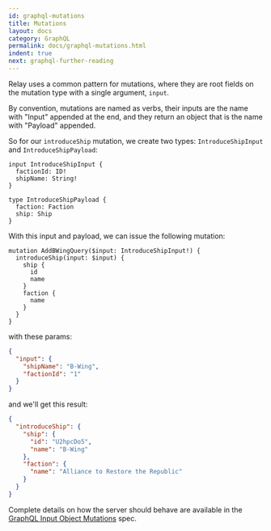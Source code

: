 ```yaml
---
id: graphql-mutations
title: Mutations
layout: docs
category: GraphQL
permalink: docs/graphql-mutations.html
indent: true
next: graphql-further-reading
---
```


Relay uses a common pattern for mutations, where they are root fields on the
mutation type with a single argument, `input`.

By convention, mutations are named as verbs, their inputs are the name with
"Input" appended at the end, and they return an object that is the name with
"Payload" appended.

So for our `introduceShip` mutation, we create two types: `IntroduceShipInput`
and `IntroduceShipPayload`:

```
input IntroduceShipInput {
  factionId: ID!
  shipName: String!
}

type IntroduceShipPayload {
  faction: Faction
  ship: Ship
}
```

With this input and payload, we can issue the following mutation:

```
mutation AddBWingQuery($input: IntroduceShipInput!) {
  introduceShip(input: $input) {
    ship {
      id
      name
    }
    faction {
      name
    }
  }
}
```

with these params:

```json
{
  "input": {
    "shipName": "B-Wing",
    "factionId": "1"
  }
}
```

and we'll get this result:

```json
{
  "introduceShip": {
    "ship": {
      "id": "U2hpcDo5",
      "name": "B-Wing"
    },
    "faction": {
      "name": "Alliance to Restore the Republic"
    }
  }
}
```

Complete details on how the server should behave are
available in the [GraphQL Input Object Mutations](../graphql/mutations.htm)
spec.
